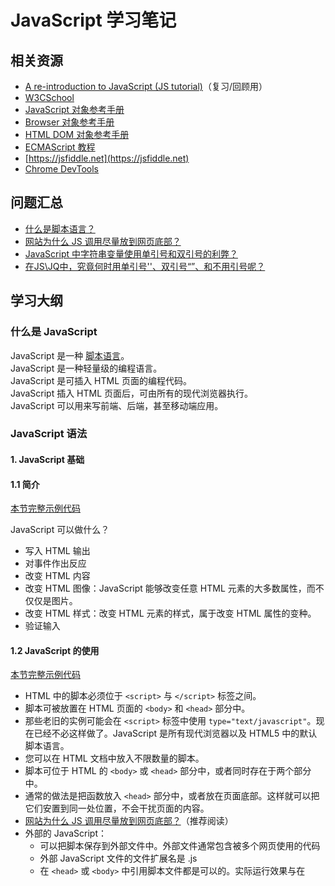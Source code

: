 # JavaScript 学习笔记

## 相关资源
- [A re-introduction to JavaScript (JS tutorial)](https://developer.mozilla.org/en-US/docs/Web/JavaScript/A_re-introduction_to_JavaScript)（复习/回顾用）
- [W3CSchool](http://www.w3school.com.cn/js/index.asp)
- [JavaScript 对象参考手册](http://www.w3school.com.cn/jsref/index.asp)
- [Browser 对象参考手册](http://www.w3school.com.cn/jsref/index.asp)
- [HTML DOM 对象参考手册](http://www.w3school.com.cn/jsref/index.asp)
- [ECMAScript 教程](http://www.w3school.com.cn/js/index_pro.asp)
- [https://jsfiddle.net](https://jsfiddle.net)
- [Chrome DevTools](https://developers.google.com/web/tools/)

## 问题汇总
- [什么是脚本语言？](https://zh.wikipedia.org/wiki/脚本语言)
- [网站为什么 JS 调用尽量放到网页底部？](https://www.zhihu.com/question/34147508)
- [JavaScript 中字符串变量使用单引号和双引号的利弊？](https://www.zhihu.com/question/21168673)
- [在JS\JQ中，究竟何时用单引号''、双引号“”、和不用引号呢？](https://segmentfault.com/q/1010000004519527)

## 学习大纲
### 什么是 JavaScript

JavaScript 是一种 [脚本语言](https://zh.wikipedia.org/wiki/脚本语言)。
<br>
JavaScript 是一种轻量级的编程语言。
<br>
JavaScript 是可插入 HTML 页面的编程代码。
<br>
JavaScript 插入 HTML 页面后，可由所有的现代浏览器执行。
<br>
JavaScript 可以用来写前端、后端，甚至移动端应用。
<br>

### JavaScript 语法
#### 1. JavaScript 基础
#### 1.1 简介
[本节完整示例代码](./JavaScriptExamples/html/01_intro.html)

JavaScript 可以做什么？
- 写入 HTML 输出
- 对事件作出反应
- 改变 HTML 内容
- 改变 HTML 图像：JavaScript 能够改变任意 HTML 元素的大多数属性，而不仅仅是图片。
- 改变 HTML 样式：改变 HTML 元素的样式，属于改变 HTML 属性的变种。
- 验证输入    


#### 1.2 JavaScript 的使用

[本节完整示例代码](./JavaScriptExamples/html/02_usage.html)

- HTML 中的脚本必须位于 `<script>` 与 `</script>` 标签之间。
- 脚本可被放置在 HTML 页面的 `<body>` 和 `<head>` 部分中。
- 那些老旧的实例可能会在 `<script>` 标签中使用 `type="text/javascript"`。现在已经不必这样做了。JavaScript 是所有现代浏览器以及 HTML5 中的默认脚本语言。
- 您可以在 HTML 文档中放入不限数量的脚本。
- 脚本可位于 HTML 的 `<body>` 或 `<head>` 部分中，或者同时存在于两个部分中。
- 通常的做法是把函数放入 `<head>` 部分中，或者放在页面底部。这样就可以把它们安置到同一处位置，不会干扰页面的内容。
- [网站为什么 JS 调用尽量放到网页底部？](https://www.zhihu.com/question/34147508)（推荐阅读）
- 外部的 JavaScript：
  - 可以把脚本保存到外部文件中。外部文件通常包含被多个网页使用的代码
  - 外部 JavaScript 文件的文件扩展名是 .js
  - 在 `<head>` 或 `<body>` 中引用脚本文件都是可以的。实际运行效果与在 <script> 标签中编写脚本完全一致
  - 如需使用外部文件，请在 `<script>` 标签的 "src" 属性中设置该 .js 文件。


#### 1.3 JavaScript 输出
[本节完整示例代码](./JavaScriptExamples/html/03_write.html)

JavaScript 通常用于操作 HTML 元素。
- 操作 HTML 元素：如需从 JavaScript 访问某个 HTML 元素，您可以使用 `document.getElementById(id)` 方法
- 写到文档输出：如需通过 JavaScript 添加某个 HTML 元素，您可以使用 `document.write()` 方法
- ⚠️注意：请使用 `document.write()` 仅仅向文档输出写内容，如果在文档已完成加载后执行 document.write，整个 HTML 页面将被覆盖

#### 1.4 JavaScript 语句
> JavaScript 语句向浏览器发出的命令。语句的作用是告诉浏览器该做什么。
- 分号 `;`
  - 分号用于分隔 JavaScript 语句，通常我们在每条可执行的语句结尾添加分号
  - 在 JavaScript 中，分号是可以省略的，但是当一行中有多条语句时，分号不能省略
- JavaScript 代码
  - JavaScript 代码（或者只有 JavaScript）是 JavaScript 语句的序列
  - JavaScript 是脚本语言。浏览器会在读取代码时，会按照编写顺序逐行地执行脚本代码。而对于传统编程来说，会在执行前对所有代码进行编译
- JavaScript 代码块
  - JavaScript 语句通过代码块的形式进行组合
  - 块由左花括号开始，由右花括号结束
  - 块的作用是使语句序列一起执行
  - JavaScript 函数是将语句组合在块中的典型例子
- JavaScript 对大小写敏感
- 空格：JavaScript 会忽略多余的空格，我们可以通过适当添加空格，来提高其可读性
  ``` JavaScript
  var name="Hello";
  var name = "Hello";
  ```
- 对代码行进行折行：可以在文本字符串中使用反斜杠对代码行进行换行。
  ``` JavaScript
  document.write("Hello \
  World!");
  ```
  
#### 1.5 JavaScript 注释
单行注释：
``` JavaScript
// 输出标题：
document.getElementById("myH1").innerHTML = "Welcome to my Homepage";
//document.getElementById("myH1").innerHTML = "Welcome to my Homepage";
```

行末注释：
``` JavaScript
var x = 5;    // 声明 x 并把 5 赋值给它
var y = x+2;  // 声明 y 并把 x+2 赋值给它
```

多行注释：
``` JavaScript
/*
document.getElementById("myH1").innerHTML = "Welcome to my Homepage";
document.getElementById("myP").innerHTML = "This is my first paragraph.";
*/
```

#### 1.6 JavaScript 变量
> 变量是存储信息的容器。

- 变量的命名：变量可以使用短名称（比如 x 和 y），也可以使用描述性更好的名称（比如 age）
  - 变量必须以字母开头
  - 变量也能以 `$` 和 `_` 符号开头（不推荐）
  - 变量名称对大小写敏感（y 和 Y 是不同的变量）
- JavaScript 变量能保存多种数据类型
- 声明（创建） JavaScript 变量
  - 在 JavaScript 中创建变量通常称为“声明”变量
  - 我们使用 `var` 关键词来声明变量
    ``` JavaScript
    var personName;
    var carBrandName = "Volvo";
    ```
  - 可以在一条语句中声明很多变量
	 ``` JavaScript
	 var name = "Gates", age = 56, job = "CEO";
	 ```
  - 如果在声明变量时没有赋值，这个变量的值实际上是 `undefined`
    ``` JavaScript
    var carname;  //  undefined
    ```
  - 如果重新声明 JavaScript 变量，该变量的值不会丢失
	 ``` JavaScript
	 // 在以下两条语句执行后，变量 carname 的值依然是 "Volvo"：
	 var carname = "Volvo";
	 var carname;
	 ```

#### 1.7 JavaScript 数据类型（字符串、数字、布尔、数组、对象、Null、Undefined）
